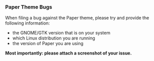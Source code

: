 ### Paper Theme Bugs

When filing a bug against the Paper theme, please try and provide the following information:

- the GNOME/GTK version that is on your system
- which Linux distribution you are running
- the version of Paper you are using

**Most importantly: please attach a screenshot of your issue.**